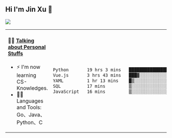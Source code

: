 
## Hi I'm Jin Xu 👋
![](https://komarev.com/ghpvc/?username=jiayouxujin&color=brightgreen&label=PROFILE+VIEWS)



<table align="center">
<tr>
<td valign="top" width="60%">

#### 🏋️‍♀️ <a href="https://github.com/jiayouxujin" target="_blank">Talking about Personal Stuffs</a>
<!-- recent_releases starts -->

- ⚡  I'm now learning CS-Knowledges.  
- 🏊‍♂️ Languages and Tools: Go、Java、Python、C
<!-- recent_releases ends -->
</td>
<td>
 
<!--START_SECTION:waka-->

```txt
Python       19 hrs 3 mins   ███████████████████▒░░░░░   77.08 %
Vue.js       3 hrs 43 mins   ███▓░░░░░░░░░░░░░░░░░░░░░   15.08 %
YAML         1 hr 13 mins    █▒░░░░░░░░░░░░░░░░░░░░░░░   04.94 %
SQL          17 mins         ▒░░░░░░░░░░░░░░░░░░░░░░░░   01.15 %
JavaScript   16 mins         ▒░░░░░░░░░░░░░░░░░░░░░░░░   01.12 %
```

<!--END_SECTION:waka-->
 
</td>
</tr>
</table>





